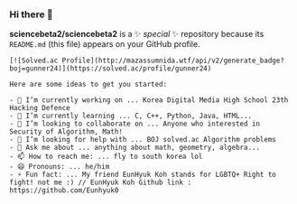 ### Hi there 👋


**sciencebeta2/sciencebeta2** is a ✨ _special_ ✨ repository because its `README.md` (this file) appears on your GitHub profile.

``` [![Solved.ac Profile](http://mazassumnida.wtf/api/generate_badge?boj=gunner24)](https://solved.ac/gunner24)
[![Solved.ac Profile](http://mazassumnida.wtf/api/v2/generate_badge?boj=gunner24)](https://solved.ac/profile/gunner24)

Here are some ideas to get you started:

- 🔭 I’m currently working on ... Korea Digital Media High School 23th Hacking Defence
- 🌱 I’m currently learning ... C, C++, Python, Java, HTML...
- 👯 I’m looking to collaborate on ... Anyone who interested in Security of Algorithm, Math!
- 🤔 I’m looking for help with ... BOJ solved.ac Algorithm problems
- 💬 Ask me about ... anything about math, geometry, algebra...
- 📫 How to reach me: ... fly to south korea lol
- 😄 Pronouns: ... he/him
- ⚡ Fun fact: ... My friend EunHyuk Koh stands for LGBTQ+ Right to fight! not me :) // EunHyuk Koh Github link : https://github.com/Eunhyuk0
